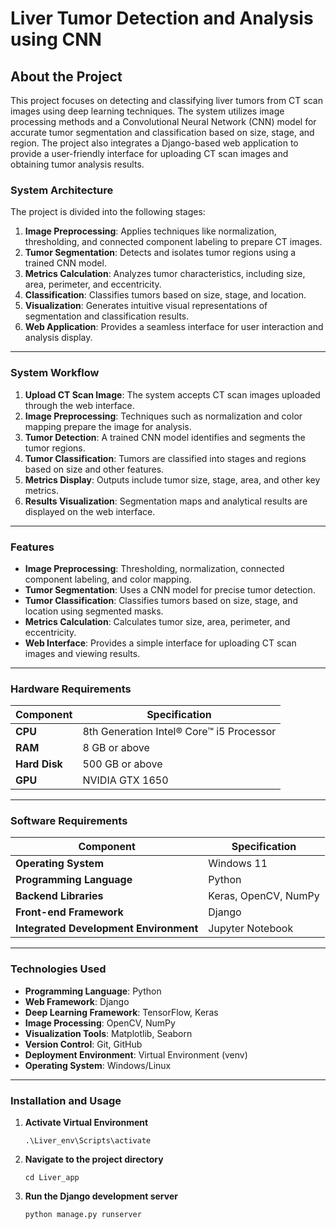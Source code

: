 # **Liver Tumor Detection and Analysis using CNN**

## **About the Project**  
This project focuses on detecting and classifying liver tumors from CT scan images using deep learning techniques. The system utilizes image processing methods and a Convolutional Neural Network (CNN) model for accurate tumor segmentation and classification based on size, stage, and region. The project also integrates a Django-based web application to provide a user-friendly interface for uploading CT scan images and obtaining tumor analysis results.

### **System Architecture**  
The project is divided into the following stages:  
1. **Image Preprocessing**: Applies techniques like normalization, thresholding, and connected component labeling to prepare CT images.  
2. **Tumor Segmentation**: Detects and isolates tumor regions using a trained CNN model.  
3. **Metrics Calculation**: Analyzes tumor characteristics, including size, area, perimeter, and eccentricity.  
4. **Classification**: Classifies tumors based on size, stage, and location.  
5. **Visualization**: Generates intuitive visual representations of segmentation and classification results.  
6. **Web Application**: Provides a seamless interface for user interaction and analysis display.  

---

### **System Workflow**  
1. **Upload CT Scan Image**: The system accepts CT scan images uploaded through the web interface.  
2. **Image Preprocessing**: Techniques such as normalization and color mapping prepare the image for analysis.  
3. **Tumor Detection**: A trained CNN model identifies and segments the tumor regions.  
4. **Tumor Classification**: Tumors are classified into stages and regions based on size and other features.  
5. **Metrics Display**: Outputs include tumor size, stage, area, and other key metrics.  
6. **Results Visualization**: Segmentation maps and analytical results are displayed on the web interface.

---
### **Features**  
- **Image Preprocessing**: Thresholding, normalization, connected component labeling, and color mapping.  
- **Tumor Segmentation**: Uses a CNN model for precise tumor detection.  
- **Tumor Classification**: Classifies tumors based on size, stage, and location using segmented masks.  
- **Metrics Calculation**: Calculates tumor size, area, perimeter, and eccentricity.  
- **Web Interface**: Provides a simple interface for uploading CT scan images and viewing results.  

---
### **Hardware Requirements**    

| Component           | Specification                      |
|---------------------|------------------------------------|
| **CPU**             | 8th Generation Intel® Core™ i5 Processor |
| **RAM**             | 8 GB or above                     |
| **Hard Disk**       | 500 GB or above                   |
| **GPU**             | NVIDIA GTX 1650                   |

---

### **Software Requirements**  

| Component                    | Specification                  |
|------------------------------|--------------------------------|
| **Operating System**         | Windows 11                    |
| **Programming Language**     | Python                        |
| **Backend Libraries**        | Keras, OpenCV, NumPy          |
| **Front-end Framework**      | Django                        |
| **Integrated Development Environment** | Jupyter Notebook       |

---
### **Technologies Used**

- **Programming Language**: Python  
- **Web Framework**: Django  
- **Deep Learning Framework**: TensorFlow, Keras  
- **Image Processing**: OpenCV, NumPy  
- **Visualization Tools**: Matplotlib, Seaborn  
- **Version Control**: Git, GitHub  
- **Deployment Environment**: Virtual Environment (venv)  
- **Operating System**: Windows/Linux  
---

### **Installation and Usage**  

1. **Activate Virtual Environment**  
   ``` 
   .\Liver_env\Scripts\activate
      ``` 
2. **Navigate to the project directory**
      ```
   cd Liver_app
   ``` 
3. **Run the Django development server**
      ```
   python manage.py runserver
